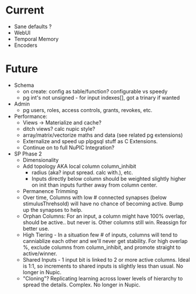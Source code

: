 # Current

* Sane defaults ?
* WebUI
* Temporal Memory
* Encoders

# Future

* Schema
  * on create: config as table/function?  configurable vs speedy
  * pg int's not unsigned - for input indexes[], got a trinary if wanted
* Admin 
  * pg users, roles, access controls, grants, revokes, etc.
* Performance: 
  * Views -> Materialize and cache?
  * ditch views? calc nupic style?
  * array/matrix/vectorize maths and data (see related pg extensions)
  * Externalize and speed up plpgsql stuff as C Extensions.
  * Continue on to full NuPIC Integration?
* SP Phase 2
  * Dimensionality
  * Add topology AKA local column column_inhibit 
    * radius (aka? input spread. calc with.), etc.
    * Inputs directly below column should be weighted slightly higher on init
      than inputs further away from column center.
  * Permanence Trimming
  * Over time, Columns with low # connected synapses (below stimulusThrehsold)
    will have no chance of becoming active.  Bump up the synapses to help. 
  * Orphan Columns: For an input, a column might have 100% overlap, should
    be active.. but never is. Other columns still win. Reassign for better use.
  * High Tiering - In a situation few # of inputs, columns will tend to 
    canniablize each other and we'll never get stability. For high overlap %,
    exclude columns from column_inhibit, and promote straight to active/winner.
  * Shared Inputs - 1 input bit is linked to 2 or more active columns.
    Ideal is 1:1, so increments to shared inputs is slightly less than usual.
    No longer in Nupic.
  * "Cloning"? Replicating learning across lower levels of hierarchy to spread
    the details. Complex. No longer in Nupic.

